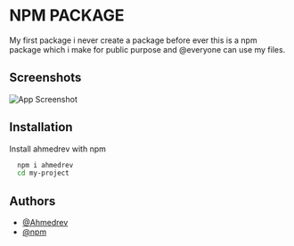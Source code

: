 # NPM PACKAGE

My first package i never create a package before ever this is a npm package which i make for public purpose and @everyone can use my files.

## Screenshots

![App Screenshot](https://user-images.githubusercontent.com/85559104/161086730-45365fb4-d4d5-41c7-a7bd-58c809e4689d.png)

## Installation

Install ahmedrev with npm

```bash
  npm i ahmedrev
  cd my-project
```


    
## Authors

- [@Ahmedrev](https://www.github.com/ahmedrev)
- [@npm](https://github.com/npm)
